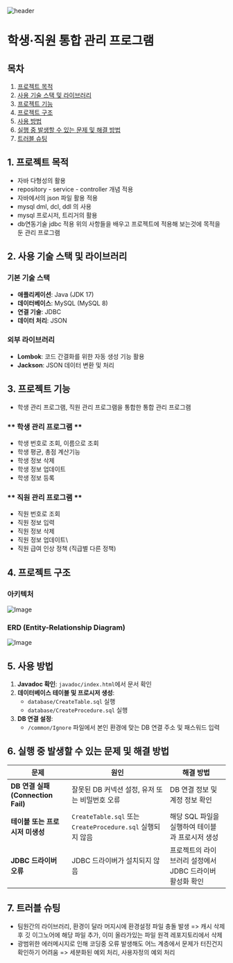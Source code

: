 ![header](https://capsule-render.vercel.app/api?type=wave&color=0:EEFF00,100:a82da8&height=300&section=header&text=managements&fontSize=90)
# 학생·직원 통합 관리 프로그램

## 목차
1. [프로젝트 목적](#1-프로젝트-목적)
2. [사용 기술 스택 및 라이브러리](#2-사용-기술-스택-및-라이브러리)
3. [프로젝트 기능](#3-프로젝트-기능)
4. [프로젝트 구조](#4-프로젝트-구조)
5. [사용 방법](#5-사용-방법)
6. [실행 중 발생할 수 있는 문제 및 해결 방법](#6-실행-중-발생할-수-있는-문제-및-해결-방법)
7. [트러블 슈팅](#7-트러블-슈팅)



## 1. 프로젝트 목적
- 자바 다형성의 활용
- repository - service - controller 개념 적용
- 자바에서의 json 파일 활용 적용
- mysql dml, dcl, ddl 의 사용
- mysql 프로시저, 트리거의 활용
- db연동기술 jdbc 적용
위의 사항들을 배우고 프로젝트에 적용해 보는것에 목적을 둔 관리 프로그램



## 2. 사용 기술 스택 및 라이브러리

### **기본 기술 스택**
- **애플리케이션**: Java (JDK 17)
- **데이터베이스**: MySQL (MySQL 8)
- **연결 기술**: JDBC
- **데이터 처리**: JSON

### **외부 라이브러리**
- **Lombok**: 코드 간결화를 위한 자동 생성 기능 활용
- **Jackson**: JSON 데이터 변환 및 처리



## 3. 프로젝트 기능
- 학생 관리 프로그램, 직원 관리 프로그램을 통합한 통합 관리 프로그램
### ** 학생 관리 프로그램 **
- 학생 번호로 조회, 이름으로 조회
- 학생 평균, 총점 계산기능
- 학생 정보 삭제
- 학생 정보 업데이트
- 학생 정보 등록
### ** 직원 관리 프로그램 **
- 직원 번호로 조회
- 직원 정보 입력
- 직원 정보 삭제
- 직원 정보 업데이트\
- 직원 급여 인상 정책 (직급별 다른 정책)

## 4. 프로젝트 구조


### **아키텍처**
![Image](https://github.com/user-attachments/assets/d1abce09-a1b1-486b-92e4-c6b2a30bf614)


### **ERD (Entity-Relationship Diagram)**
![Image](https://github.com/user-attachments/assets/68773310-5fb9-4251-83df-81dab2a7d52a)

## 5. 사용 방법

1. **Javadoc 확인**: `javadoc/index.html`에서 문서 확인
2. **데이터베이스 테이블 및 프로시저 생성**:  
   - `database/CreateTable.sql` 실행  
   - `database/CreateProcedure.sql` 실행  
3. **DB 연결 설정**:  
   - `/common/Ignore` 파일에서 본인 환경에 맞는 DB 연결 주소 및 패스워드 입력



## 6. 실행 중 발생할 수 있는 문제 및 해결 방법

| 문제 | 원인 | 해결 방법 |
|------|------|---------|
| **DB 연결 실패 (Connection Fail)** | 잘못된 DB 커넥션 설정, 유저 또는 비밀번호 오류 | DB 연결 정보 및 계정 정보 확인 |
| **테이블 또는 프로시저 미생성** | `CreateTable.sql` 또는 `CreateProcedure.sql` 실행되지 않음 | 해당 SQL 파일을 실행하여 테이블과 프로시저 생성 |
| **JDBC 드라이버 오류** | JDBC 드라이버가 설치되지 않음 | 프로젝트의 라이브러리 설정에서 JDBC 드라이버 활성화 확인 |



## 7. 트러블 슈팅
- 팀원간의 라이브러리, 환경이 달라 머지시에 환경설정 파일 충돌 발생
  => 캐시 삭제 후 깃 이그노어에 해당 파일 추가, 이미 올라가있는 파일 원격 레포지토리에서 삭제
- 광범위한 에러메시지로 인해 코딩중 오류 발생해도 어느 계층에서 문제가 터진건지 확인하기 어려움
   => 세분화된 예외 처리, 사용자정의 예외 처리

